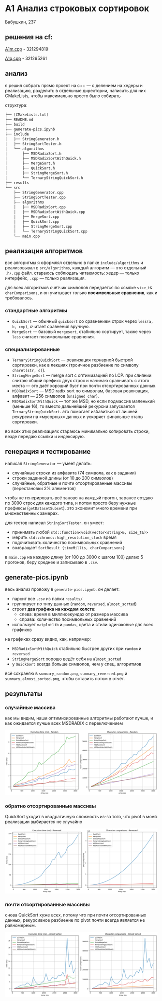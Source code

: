 # А1 Анализ строковых сортировок

Бабушкин, 237

## решения на cf:

[A1m.cpp](https://github.com/Babushkin05/HSE_SE_ALGO/blob/main/BDZ9/A1m.cpp) - 321294819

[A1q.cpp](https://github.com/Babushkin05/HSE_SE_ALGO/blob/main/BDZ9/A1q.cpp) - 321295261

## анализ

я решил собрать прямо проект на c++ — с делением на хедеры и реализацию, разделить в отдельные директории, написать для них CMakeLists, чтобы максимально просто было собирать

структура:

```
├── [CMakeLists.txt]
├── README.md
├── build
├── generate-pics.ipynb
├── include
│   ├── StringGenerator.h
│   ├── StringSortTester.h
│   └── algorithms
│       ├── MSDRadixSort.h
│       ├── MSDRadixSortWithQuick.h
│       ├── MergeSort.h
│       ├── QuickSort.h
│       ├── StringMergeSort.h
│       └── TernaryStringQuickSort.h
├── results
└── src
    ├── StringGenerator.cpp
    ├── StringSortTester.cpp
    ├── algorithms
    │   ├── MSDRadixSort.cpp
    │   ├── MSDRadixSortWithQuick.cpp
    │   ├── MergeSort.cpp
    │   ├── QuickSort.cpp
    │   ├── StringMergeSort.cpp
    │   └── TernaryStringQuickSort.cpp
    └── main.cpp
```

## реализация алгоритмов

все алгоритмы я оформлял отдельно в папке `include/algorithms` и реализовывал в `src/algorithms`, каждый алгоритм — это отдельный `.h/.cpp` файл. стараюсь соблюдать читаемость: хедер — только интерфейс, `.cpp` — только реализация.

для всех алгоритмов счётчик символов передаётся по ссылке `size_t& charComparisons`, и он учитывает только **посимвольные сравнения**, как и требовалось.

### стандартные алгоритмы

- `QuickSort` — обычный `quicksort` со сравнением строк через `less(a, b, cmp)`, считает сравнения вручную.
- `MergeSort` — базовый `mergesort`, стабильно сортирует, также через `less` считает посимвольные сравнения.

### специализированные

- `TernaryStringQuickSort` — реализация тернарной быстрой сортировки, как в лекциях (троичное разбиение по символу `charAt(str, d)`).
- `StringMergeSort` — merge sort с оптимизацией по LCP. при слиянии считаю общий префикс двух строк и начинаю сравнивать с этого места — это даёт хороший буст при почти отсортированных данных.
- `MSDRadixSort` — MSD radix sort по символам, базовая реализация, алфавит — 256 символов (`unsigned char`).
- `MSDRadixSortWithQuick` — тот же MSD, но если подмассив маленький (меньше 16), то вместо дальнейшей рекурсии запускается `TernaryStringQuickSort`. это помогает избавиться от лишней рекурсии на «мусорных» данных и ускоряет финальные этапы сортировки.

во всех этих реализациях стараюсь минимально копировать строки, везде передаю ссылки и индексирую.

## генерация и тестирование

написал `StringGenerator` — умеет делать:

- случайные строки из алфавита (74 символа, как в задании)
- строки заданной длины (от 10 до 200 символов)
- случайные, обратные и почти отсортированные массивы (перестановки 2% элементов)

чтобы не генерировать всё заново на каждый прогон, заранее создаю по 3000 строк для каждого типа, и потом просто беру нужные префиксы (`getDatasetSubset`). это экономит много времени при множественных замерах.

для тестов написал `StringSortTester`. он умеет:

- принимать любой `std::function<void(vector<string>&, size_t&)>`
- мерить `std::chrono::high_resolution_clock` время
- подсчитывать количество посимвольных сравнений
- возвращает `SortResult {timeMillis, charComparisons}`

в `main.cpp` на каждую длину (от 100 до 3000 с шагом 100) делаю 5 прогонов, беру среднее и записываю в `.csv`.

## generate-pics.ipynb

весь анализ провожу в `generate-pics.ipynb`. он делает:

- парсит все `.csv` из папки `results/`
- группирует по типу данных (`random`, `reversed`, `almost_sorted`)
- строит **два графика на каждом холсте**:
  - слева: время в миллисекундах от размера массива
  - справа: количество посимвольных сравнений
- использует `matplotlib` и `pandas`, цвета и стили одинаковые для всех графиков

на графиках сразу видно, как, например:

- `MSDRadixSortWithQuick` стабильно быстрее других при `random` и `reversed`
- `StringMergeSort` хорошо ведёт себя на `almost_sorted`
- у `QuickSort` всегда больше символов, чем у спец. алгоритмов

всё сохраняю в `summary_random.png`, `summary_reversed.png` и `summary_almost_sorted.png`, чтобы вставить потом в отчёт.

## результаты

### случайные массива

как мы видим, наши оптимизированные алгоритмы работают лучше, и как ожидается лучше всех MSDRADIX с переключением

![alt text](./assets/random.png)

### обратно отсортированные массивы

QuickSort уходит в квадратичную сложность из-за того, что pivot в моей реализации выбирается не случайно


![alt text](./assets/reversed.png)

### почти отсортированные массивы

снова QuickSort хуже всех, потому что при почти отсортированных данных, рекурсивное разбиение по pivot почти всегда является не равномерным.

![alt text](./assets/almost.png)